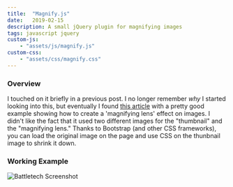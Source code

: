 ```yaml
---
title:  "Magnify.js"
date:   2019-02-15
description: A small jQuery plugin for magnifying images
tags: javascript jquery
custom-js:
    - "assets/js/magnify.js"
custom-css:
    - "assets/css/magnify.css"
---
```


### Overview

I touched on it briefly in a previous post. I no longer remember *why* I started looking into this, but eventually I found [this article](http://thecodeplayer.com/walkthrough/magnifying-glass-for-images-using-jquery-and-css3) with a pretty good example showing how to create a 'magnifying lens' effect on images. I didn't like the fact that it used two different images for the "thumbnail" and the "magnifying lens." Thanks to Bootstrap (and other CSS frameworks), you can load the original image on the page and use CSS on the thunbnail image to shrink it down.

### Working Example

<img class="img-fluid magnify-this" src="{{ '/assets/img/2019-02-14-battletech.png' | relative_url }}" alt="Battletech Screenshot">
